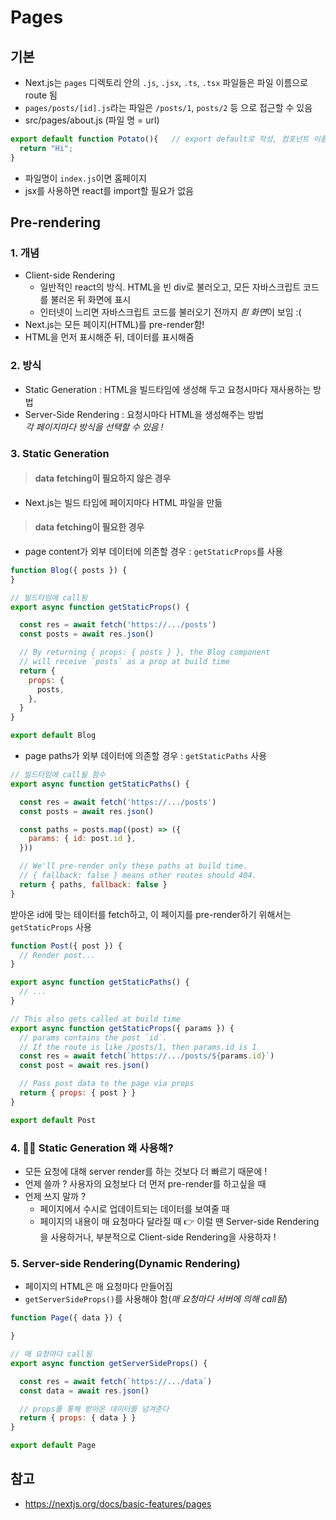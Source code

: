 # Pages

## 기본

- Next.js는 ```pages``` 디렉토리 안의 ```.js```, ```.jsx```, ```.ts```, ```.tsx``` 파일들은 파일 이름으로 route 됨
- ```pages/posts/[id].js```라는 파일은 ```/posts/1```, ```posts/2``` 등 으로 접근할 수 있음
- src/pages/about.js (파일 명 = url)
```javascript
export default function Potato(){   // export default로 작성, 컴포넌트 이름은 중요X
  return "Hi";
}
```
- 파일명이 ```index.js```이면 홈페이지
- jsx를 사용하면 react를 import할 필요가 없음

## Pre-rendering
### 1. 개념
- Client-side Rendering
    - 일반적인 react의 방식. HTML을 빈 div로 불러오고, 모든 자바스크립트 코드를 불러온 뒤 화면에 표시
    - 인터넷이 느리면 자바스크립트 코드를 불러오기 전까지 *흰 화면*이 보임 :(
- Next.js는 모든 페이지(HTML)를 pre-render함!
- HTML을 먼저 표시해준 뒤, 데이터를 표시해줌

### 2. 방식
- Static Generation : HTML을 빌드타임에 생성해 두고 요청시마다 재사용하는 방법 
- Server-Side Rendering : 요청시마다 HTML을 생성해주는 방법 <br>
*각 페이지마다 방식을 선택할 수 있음 !*

### 3. Static Generation
>#### data fetching이 필요하지 않은 경우

- Next.js는 빌드 타임에 페이지마다 HTML 파일을 만듦
    
>#### data fetching이 필요한 경우
- page content가 외부 데이터에 의존할 경우 : ```getStaticProps```를 사용
```javascript
function Blog({ posts }) {
}

// 빌드타임에 call됨
export async function getStaticProps() {

  const res = await fetch('https://.../posts')
  const posts = await res.json()

  // By returning { props: { posts } }, the Blog component
  // will receive `posts` as a prop at build time
  return {
    props: {
      posts,
    },
  }
}

export default Blog
```
- page paths가 외부 데이터에 의존할 경우 : ```getStaticPaths``` 사용
```javascript
// 빌드타임에 call될 함수
export async function getStaticPaths() {

  const res = await fetch('https://.../posts')
  const posts = await res.json()

  const paths = posts.map((post) => ({
    params: { id: post.id },
  }))

  // We'll pre-render only these paths at build time.
  // { fallback: false } means other routes should 404.
  return { paths, fallback: false }
}
```
받아온 id에 맞는 테이터를 fetch하고, 이 페이지를 pre-render하기 위해서는 ```getStaticProps``` 사용
```javascript
function Post({ post }) {
  // Render post...
}

export async function getStaticPaths() {
  // ...
}

// This also gets called at build time
export async function getStaticProps({ params }) {
  // params contains the post `id`.
  // If the route is like /posts/1, then params.id is 1
  const res = await fetch(`https://.../posts/${params.id}`)
  const post = await res.json()

  // Pass post data to the page via props
  return { props: { post } }
}

export default Post
```

### 4. 🤷‍♀️ Static Generation 왜 사용해?
- 모든 요청에 대해 server render를 하는 것보다 더 빠르기 때문에 !
- 언제 쓸까 ?
사용자의 요청보다 더 먼저 pre-render를 하고싶을 때
- 언제 쓰지 말까 ?
    - 페이지에서 수시로 업데이트되는 데이터를 보여줄 때
    - 페이지의 내용이 매 요청마다 달라질 때
👉 이럴 땐 Server-side Rendering 을 사용하거나, 부분적으로 Client-side Rendering을 사용하자 !
    
### 5. Server-side Rendering(Dynamic Rendering)
- 페이지의 HTML은 매 요청마다 만들어짐
- ```getServerSideProps()```를 사용해야 함(*매 요청마다 서버에 의해 call됨*)
```javascript
function Page({ data }) {

}

// 매 요청마다 call됨
export async function getServerSideProps() {

  const res = await fetch(`https://.../data`)
  const data = await res.json()

  // props를 통해 받아온 데이터를 넘겨준다
  return { props: { data } }
}

export default Page
```

## 참고
- https://nextjs.org/docs/basic-features/pages
